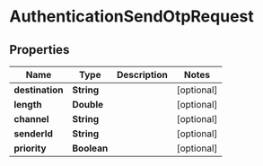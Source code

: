 

# AuthenticationSendOtpRequest


## Properties

| Name | Type | Description | Notes |
|------------ | ------------- | ------------- | -------------|
|**destination** | **String** |  |  [optional] |
|**length** | **Double** |  |  [optional] |
|**channel** | **String** |  |  [optional] |
|**senderId** | **String** |  |  [optional] |
|**priority** | **Boolean** |  |  [optional] |



